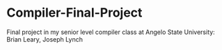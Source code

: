# Compiler-Final-Project
Final project in my senior level compiler class at Angelo State University: Brian Leary, Joseph Lynch
